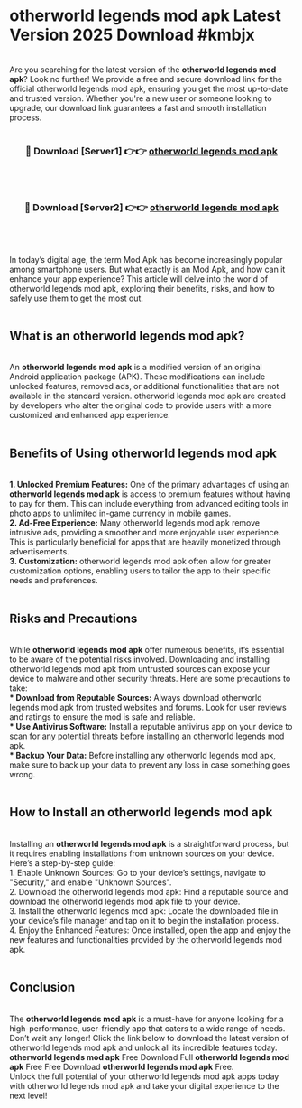 # otherworld legends mod apk Latest Version 2025 Download #kmbjx<br>
<br>
Are you searching for the latest version of the <strong>otherworld legends mod apk</strong>? Look no further! We provide a free and secure download link for the official otherworld legends mod apk, ensuring you get the most up-to-date and trusted version. Whether you're a new user or someone looking to upgrade, our download link guarantees a fast and smooth installation process.
<br>
<br>
<div align="center">
<h3>🔴 Download [Server1] 👉👉 <a href="https://modyolo.store/otherworld_legends_mod_apk">otherworld legends mod apk</a></h3><br>
<br>
<h3>🔴 Download [Server2] 👉👉 <a href="https://modyolo.store/=otherworld_legends_mod_apk">otherworld legends mod apk</a></h3><br>
</div>
<br>
<br>
In today’s digital age, the term Mod Apk has become increasingly popular among smartphone users. But what exactly is an Mod Apk, and how can it enhance your app experience? This article will delve into the world of otherworld legends mod apk, exploring their benefits, risks, and how to safely use them to get the most out.
<br>
<br>
<h2>What is an otherworld legends mod apk?</h2>
<br>
An <strong>otherworld legends mod apk</strong> is a modified version of an original Android application package (APK). These modifications can include unlocked features, removed ads, or additional functionalities that are not available in the standard version. otherworld legends mod apk are created by developers who alter the original code to provide users with a more customized and enhanced app experience.
<br>
<br>
<h2>Benefits of Using otherworld legends mod apk</h2>
<br>
<strong> 1. Unlocked Premium Features:</strong> One of the primary advantages of using an <strong>otherworld legends mod apk</strong> is access to premium features without having to pay for them. This can include everything from advanced editing tools in photo apps to unlimited in-game currency in mobile games.
<br>
<strong> 2. Ad-Free Experience:</strong> Many otherworld legends mod apk remove intrusive ads, providing a smoother and more enjoyable user experience. This is particularly beneficial for apps that are heavily monetized through advertisements.
<br>
<strong> 3. Customization:</strong> otherworld legends mod apk often allow for greater customization options, enabling users to tailor the app to their specific needs and preferences.
<br>
<br>
<h2>Risks and Precautions</h2>
<br>
While <strong>otherworld legends mod apk</strong> offer numerous benefits, it’s essential to be aware of the potential risks involved. Downloading and installing otherworld legends mod apk from untrusted sources can expose your device to malware and other security threats. Here are some precautions to take:
<br>
<strong> * Download from Reputable Sources:</strong> Always download otherworld legends mod apk from trusted websites and forums. Look for user reviews and ratings to ensure the mod is safe and reliable.
<br>
<strong> * Use Antivirus Software:</strong> Install a reputable antivirus app on your device to scan for any potential threats before installing an otherworld legends mod apk.
<br>
<strong> * Backup Your Data:</strong> Before installing any otherworld legends mod apk, make sure to back up your data to prevent any loss in case something goes wrong.
<br>
<br>
<h2>How to Install an otherworld legends mod apk</h2>
<br>
Installing an <strong>otherworld legends mod apk</strong> is a straightforward process, but it requires enabling installations from unknown sources on your device. Here’s a step-by-step guide:
<br>
 1. Enable Unknown Sources: Go to your device’s settings, navigate to "Security," and enable "Unknown Sources".
<br>
 2. Download the otherworld legends mod apk: Find a reputable source and download the otherworld legends mod apk file to your device.
<br>
 3. Install the otherworld legends mod apk: Locate the downloaded file in your device’s file manager and tap on it to begin the installation process.
<br>
 4. Enjoy the Enhanced Features: Once installed, open the app and enjoy the new features and functionalities provided by the otherworld legends mod apk.
<br>
<br>
<h2><strong>Conclusion</strong></h2>
<br>
The <strong>otherworld legends mod apk</strong> is a must-have for anyone looking for a high-performance, user-friendly app that caters to a wide range of needs. Don’t wait any longer! Click the link below to download the latest version of otherworld legends mod apk and unlock all its incredible features today.
<br>
<strong>otherworld legends mod apk</strong> Free Download Full <strong>otherworld legends mod apk</strong> Free Free Download <strong>otherworld legends mod apk</strong> Free.
<br>
Unlock the full potential of your otherworld legends mod apk apps today with otherworld legends mod apk and take your digital experience to the next level!

